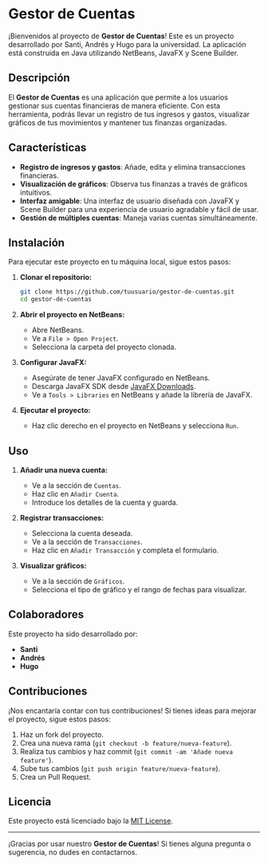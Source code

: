 # Gestor de Cuentas

¡Bienvenidos al proyecto de **Gestor de Cuentas**! Este es un proyecto desarrollado por Santi, Andrés y Hugo para la universidad. La aplicación está construida en Java utilizando NetBeans, JavaFX y Scene Builder.

## Descripción

El **Gestor de Cuentas** es una aplicación que permite a los usuarios gestionar sus cuentas financieras de manera eficiente. Con esta herramienta, podrás llevar un registro de tus ingresos y gastos, visualizar gráficos de tus movimientos y mantener tus finanzas organizadas.

## Características

- **Registro de ingresos y gastos**: Añade, edita y elimina transacciones financieras.
- **Visualización de gráficos**: Observa tus finanzas a través de gráficos intuitivos.
- **Interfaz amigable**: Una interfaz de usuario diseñada con JavaFX y Scene Builder para una experiencia de usuario agradable y fácil de usar.
- **Gestión de múltiples cuentas**: Maneja varias cuentas simultáneamente.

## Instalación

Para ejecutar este proyecto en tu máquina local, sigue estos pasos:

1. **Clonar el repositorio:**

    ```bash
    git clone https://github.com/tuusuario/gestor-de-cuentas.git
    cd gestor-de-cuentas
    ```

2. **Abrir el proyecto en NetBeans:**

    - Abre NetBeans.
    - Ve a `File > Open Project`.
    - Selecciona la carpeta del proyecto clonada.

3. **Configurar JavaFX:**

    - Asegúrate de tener JavaFX configurado en NetBeans.
    - Descarga JavaFX SDK desde [JavaFX Downloads](https://gluonhq.com/products/javafx/).
    - Ve a `Tools > Libraries` en NetBeans y añade la librería de JavaFX.

4. **Ejecutar el proyecto:**

    - Haz clic derecho en el proyecto en NetBeans y selecciona `Run`.

## Uso

1. **Añadir una nueva cuenta:**

    - Ve a la sección de `Cuentas`.
    - Haz clic en `Añadir Cuenta`.
    - Introduce los detalles de la cuenta y guarda.

2. **Registrar transacciones:**

    - Selecciona la cuenta deseada.
    - Ve a la sección de `Transacciones`.
    - Haz clic en `Añadir Transacción` y completa el formulario.

3. **Visualizar gráficos:**

    - Ve a la sección de `Gráficos`.
    - Selecciona el tipo de gráfico y el rango de fechas para visualizar.

## Colaboradores

Este proyecto ha sido desarrollado por:

- **Santi**
- **Andrés**
- **Hugo**

## Contribuciones

¡Nos encantaría contar con tus contribuciones! Si tienes ideas para mejorar el proyecto, sigue estos pasos:

1. Haz un fork del proyecto.
2. Crea una nueva rama (`git checkout -b feature/nueva-feature`).
3. Realiza tus cambios y haz commit (`git commit -am 'Añade nueva feature'`).
4. Sube tus cambios (`git push origin feature/nueva-feature`).
5. Crea un Pull Request.

## Licencia

Este proyecto está licenciado bajo la [MIT License](LICENSE).

---

¡Gracias por usar nuestro **Gestor de Cuentas**! Si tienes alguna pregunta o sugerencia, no dudes en contactarnos.
